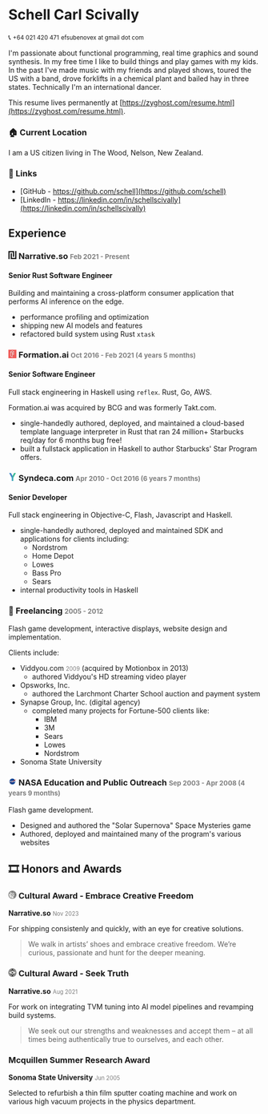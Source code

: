 <style>
time {
  color: #7f7f7f;
  font-size: 0.8em;
}

h3 img {
    width: 1em;
    height: 1em;
}
</style>
# Schell Carl Scivally

📞 <small>+64 021 420 471</small>
<small>efsubenovex at gmail dot com</small>

I'm passionate about functional programming, real time graphics and sound synthesis.
In my free time I like to build things and play games with my kids.
In the past I've made music with my friends and played shows, toured the US with a band, drove forklifts in a chemical plant and bailed hay in three states.
Technically I'm an international dancer.

This resume lives permanently at [https://zyghost.com/resume.html](https://zyghost.com/resume.html).

### 🏠 Current Location
I am a US citizen living in The Wood, Nelson, New Zealand.


### 🔗 Links

- [GitHub - https://github.com/schell](https://github.com/schell)
- [LinkedIn - https://linkedin.com/in/schellscivally](https://linkedin.com/in/schellscivally)


## Experience

### ![narrative.so logo](img/narrative-icon.svg) Narrative.so <time class="resume-date">Feb 2021 - Present</time>
#### Senior Rust Software Engineer

Building and maintaining a cross-platform consumer application that performs AI inference on the edge.

* performance profiling and optimization
* shipping new AI models and features
* refactored build system using Rust `xtask`


### ![formation.ai logo](img/formationai-logo.jpg) Formation.ai <time>Oct 2016 - Feb 2021 (4 years 5 months)</time>
#### Senior Software Engineer

Full stack engineering in Haskell using `reflex`. Rust, Go, AWS.

Formation.ai was acquired by BCG and was formerly Takt.com.

* single-handedly authored, deployed, and maintained a cloud-based template language interpreter in
Rust that ran 24 million+ Starbucks req/day for 6 months bug free!
* built a fullstack application in Haskell to author Starbucks' Star Program offers.


### ![syndeca.com logo](img/syndeca-logo.png) Syndeca.com <time>Apr 2010 - Oct 2016 (6 years 7 months)</time>
#### Senior Developer

Full stack engineering in Objective-C, Flash, Javascript and Haskell.

* single-handedly authored, deployed and maintained SDK and applications for clients
including:
  - Nordstrom
  - Home Depot
  - Lowes
  - Bass Pro
  - Sears
* internal productivity tools in Haskell

### 🤝 Freelancing <time>2005 - 2012</time>

Flash game development, interactive displays, website design and implementation.

Clients include:

- Viddyou.com <time>2009</time> (acquired by Motionbox in 2013)
  * authored Viddyou's HD streaming video player
- Opsworks, Inc.
  * authored the Larchmont Charter School auction and payment system
- Synapse Group, Inc. (digital agency)
  * completed many projects for Fortune-500 clients like:
    - IBM
    - 3M
    - Sears
    - Lowes
    - Nordstrom
- Sonoma State University

### ![SSU NASA Education and Public Outreach](img/nasa-logo.jpg) NASA Education and Public Outreach <time>Sep 2003 - Apr 2008 (4 years 9 months)</time>

Flash game development.

* Designed and authored the "Solar Supernova" Space Mysteries game
* Authored, deployed and maintained many of the program's various websites

## 🎞️ Honors and Awards

### ![creative](img/award-create.svg) Cultural Award - Embrace Creative Freedom
**Narrative.so** <time>Nov 2023</time>

For shipping consistenly and quickly, with an eye for creative solutions.

> We walk in artists’ shoes and embrace creative freedom. We’re curious, passionate and hunt for the deeper meaning.

### ![truth](img/award-seek.svg) Cultural Award - Seek Truth
**Narrative.so** <time>Aug 2021</time>

For work on integrating TVM tuning into AI model pipelines and revamping build systems.

> We seek out our strengths and weaknesses and accept them – at all times being authentically true to ourselves, and each other.

### Mcquillen Summer Research Award
**Sonoma State University** <time>Jun 2005</time>

Selected to refurbish a thin film sputter coating machine and work on various high vacuum projects in the physics department.

